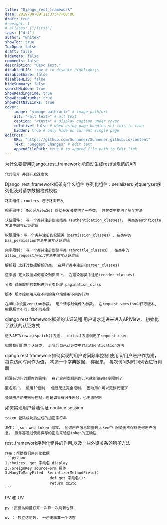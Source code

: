 ```yaml
---
title: "Django_rest_framework"
date: 2019-09-08T11:37:47+08:00
draft: true
# weight: 1
# aliases: ["/first"]
tags: ["drf"]
author: "whitek"
showToc: true
TocOpen: false
draft: false
hidemeta: false
comments: false
description: "Desc Text."
disableHLJS: true # to disable highlightjs
disableShare: false
disableHLJS: false
hideSummary: false
searchHidden: true
ShowReadingTime: true
ShowBreadCrumbs: true
ShowPostNavLinks: true
cover:
    image: "<image path/url>" # image path/url
    alt: "<alt text>" # alt text
    caption: "<text>" # display caption under cover
    relative: false # when using page bundles set this to true
    hidden: true # only hide on current single page
editPost:
    URL: "https://github.com/Sunnnner/Sunnnner.github.io/content"
    Text: "Suggest Changes" # edit text
    appendFilePath: true # to append file path to Edit link
---
```


为什么要使用Django_rest_framework
    能自动生成restful规范的API

    代码简介 并且开发速度快

Django_rest_framework框架有什么组件
    序列化组件：serializers 对queryset序列化及对请求数据格式校验

    路由组件：routers 进行路由开发

    视图组件： ModelViewSet 帮助开发者提供了一些类。 并在类中提供了多个方法

    认证组件： 写一个类并注册到选线类（authentication_classes）， 再类的authticate方法中编写认证逻辑

    权限组件：写一个类并注册到权限类（permission_classes）, 在类中的has_permission方法中编写认证逻辑

    频率限制： 写一个类并注册到频率类（throttle_classes）, 在类中的allow_request/wait方法中编写认证逻辑

    解析器 选择对数据解析的类， 在解析类中注册(parser_classes)

    渲染器 定义数据如何渲染到页面上， 在渲染器类中注册(render_classes)

    分页 对获取到的数据进行分页处理 pagination_class

    版本 版本控制用来在不同的客户端使用不同的行为

    在URL中设置version参数， 用户请求时候传入参数， 在request.version中获取版本, 根据版本不同，做不同处理

django rest framework框架的认证流程
    用户请求走进来进入APIView， 初始化了默认的认证方式

    进入APIView.dispatch()方法， initial方法调用了request.user

    如果我们配置了认证类， 走我们自己认证类中的authentication方法

django rest framework如何实现的用户访问频率控制
    使用ip/用户账户作为建， 每次访问时间作为值， 构造一个字典数据， 存起来， 每次访问对时间列表进行判断

    把没有访问的超时的删掉。 在计算列表剩余的元素就能做到频率限制了

    匿名账户， 使用IP控制， 但是无法完全控制， 因为用户可以更换代理IP

    登陆用户使用账号控制，但是如果有很多账号，也无法限制

如何实现用户登陆认证
    cookice session

    token 登陆成功后生成的加密字符串

    JWT： json wed token 缩写， 他讲用户信息加密到token中 服务器不保存任何用户信息， 服务器通过使用保存的密匙来验证token的正确性

rest_framework序列化组件的作用,以及一些外键关系的钩子方法

    作用：帮助我们序列化数据
    ```python
    1.choices  get_字段名_display
    2.ForeignKey source=orm 操作
    3.ManyToManyFiled  SerializerMethodField()
                        def get_字段名():
                        return 自定义
    ```

PV 和 UV

    pv :页面访问量打开一次算一次刷新也算

    uv ： 独立访问数， 一台电脑算一个访客

